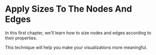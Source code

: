 # Apply Sizes To The Nodes And Edges

In this first chapter, we'll learn how to size nodes and edges according to their properties.

This technique will help you make your visualizations more meaningful.
